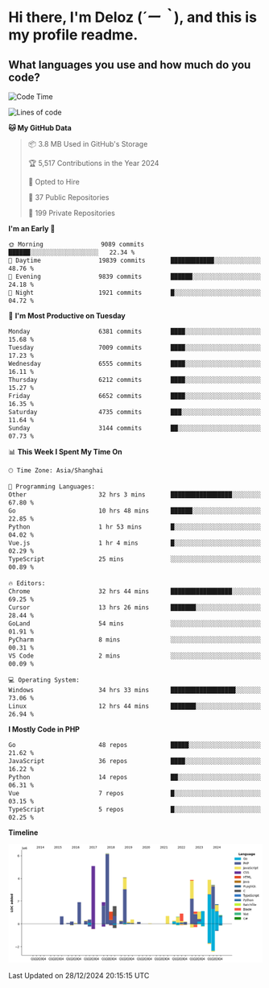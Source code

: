 # **Hi there, I'm Deloz (*´ー｀*), and this is my profile readme.**

## **What languages you use and how much do you code?**

<!--START_SECTION:waka-->
![Code Time](http://img.shields.io/badge/Code%20Time-5%2C373%20hrs%2054%20mins-blue)

![Lines of code](https://img.shields.io/badge/From%20Hello%20World%20I%27ve%20Written-44.0%20million%20lines%20of%20code-blue)

**🐱 My GitHub Data** 

> 📦 3.8 MB Used in GitHub's Storage 
 > 
> 🏆 5,517 Contributions in the Year 2024
 > 
> 💼 Opted to Hire
 > 
> 📜 37 Public Repositories 
 > 
> 🔑 199 Private Repositories 
 > 
**I'm an Early 🐤** 

```text
🌞 Morning                9089 commits        ██████░░░░░░░░░░░░░░░░░░░   22.34 % 
🌆 Daytime                19839 commits       ████████████░░░░░░░░░░░░░   48.76 % 
🌃 Evening                9839 commits        ██████░░░░░░░░░░░░░░░░░░░   24.18 % 
🌙 Night                  1921 commits        █░░░░░░░░░░░░░░░░░░░░░░░░   04.72 % 
```
📅 **I'm Most Productive on Tuesday** 

```text
Monday                   6381 commits        ████░░░░░░░░░░░░░░░░░░░░░   15.68 % 
Tuesday                  7009 commits        ████░░░░░░░░░░░░░░░░░░░░░   17.23 % 
Wednesday                6555 commits        ████░░░░░░░░░░░░░░░░░░░░░   16.11 % 
Thursday                 6212 commits        ████░░░░░░░░░░░░░░░░░░░░░   15.27 % 
Friday                   6652 commits        ████░░░░░░░░░░░░░░░░░░░░░   16.35 % 
Saturday                 4735 commits        ███░░░░░░░░░░░░░░░░░░░░░░   11.64 % 
Sunday                   3144 commits        ██░░░░░░░░░░░░░░░░░░░░░░░   07.73 % 
```


📊 **This Week I Spent My Time On** 

```text
🕑︎ Time Zone: Asia/Shanghai

💬 Programming Languages: 
Other                    32 hrs 3 mins       █████████████████░░░░░░░░   67.80 % 
Go                       10 hrs 48 mins      ██████░░░░░░░░░░░░░░░░░░░   22.85 % 
Python                   1 hr 53 mins        █░░░░░░░░░░░░░░░░░░░░░░░░   04.02 % 
Vue.js                   1 hr 4 mins         █░░░░░░░░░░░░░░░░░░░░░░░░   02.29 % 
TypeScript               25 mins             ░░░░░░░░░░░░░░░░░░░░░░░░░   00.89 % 

🔥 Editors: 
Chrome                   32 hrs 44 mins      █████████████████░░░░░░░░   69.25 % 
Cursor                   13 hrs 26 mins      ███████░░░░░░░░░░░░░░░░░░   28.44 % 
GoLand                   54 mins             ░░░░░░░░░░░░░░░░░░░░░░░░░   01.91 % 
PyCharm                  8 mins              ░░░░░░░░░░░░░░░░░░░░░░░░░   00.31 % 
VS Code                  2 mins              ░░░░░░░░░░░░░░░░░░░░░░░░░   00.09 % 

💻 Operating System: 
Windows                  34 hrs 33 mins      ██████████████████░░░░░░░   73.06 % 
Linux                    12 hrs 44 mins      ███████░░░░░░░░░░░░░░░░░░   26.94 % 
```

**I Mostly Code in PHP** 

```text
Go                       48 repos            █████░░░░░░░░░░░░░░░░░░░░   21.62 % 
JavaScript               36 repos            ████░░░░░░░░░░░░░░░░░░░░░   16.22 % 
Python                   14 repos            ██░░░░░░░░░░░░░░░░░░░░░░░   06.31 % 
Vue                      7 repos             █░░░░░░░░░░░░░░░░░░░░░░░░   03.15 % 
TypeScript               5 repos             █░░░░░░░░░░░░░░░░░░░░░░░░   02.25 % 
```



**Timeline**

![Lines of Code chart](https://raw.githubusercontent.com/deloz/deloz/main/assets/bar_graph.png)


 Last Updated on 28/12/2024 20:15:15 UTC
<!--END_SECTION:waka-->
